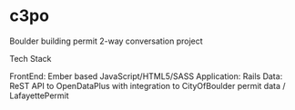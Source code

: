# c3po
Boulder building permit 2-way conversation project



Tech Stack

FrontEnd:  Ember based JavaScript/HTML5/SASS
Application:  Rails
Data:  ReST API to OpenDataPlus with integration to CityOfBoulder permit data / LafayettePermit




